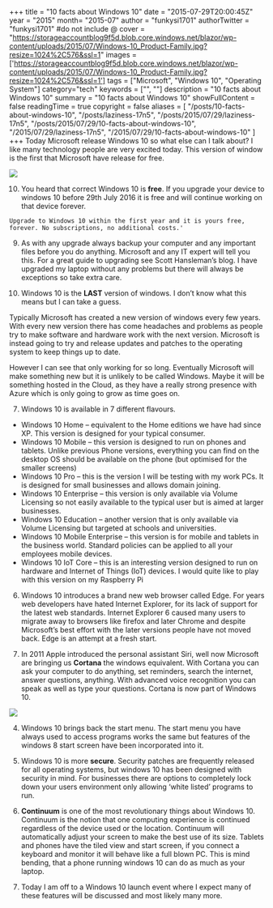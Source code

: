 +++
title = "10 facts about Windows 10"
date = "2015-07-29T20:00:45Z"
year = "2015"
month= "2015-07"
author = "funkysi1701"
authorTwitter = "funkysi1701" #do not include @
cover = "https://storageaccountblog9f5d.blob.core.windows.net/blazor/wp-content/uploads/2015/07/Windows-10_Product-Family.jpg?resize=1024%2C576&ssl=1"
images = ['https://storageaccountblog9f5d.blob.core.windows.net/blazor/wp-content/uploads/2015/07/Windows-10_Product-Family.jpg?resize=1024%2C576&ssl=1']
tags = ["Microsoft", "Windows 10", "Operating System"]
category="tech"
keywords = ["", ""]
description =  "10 facts about Windows 10"
summary = "10 facts about Windows 10"
showFullContent = false
readingTime = true
copyright = false
aliases = [
    "/posts/10-facts-about-windows-10",
    "/posts/laziness-17n5",
    "/posts/2015/07/29/laziness-17n5",
    "/posts/2015/07/29/10-facts-about-windows-10",
    "/2015/07/29/laziness-17n5",
    "/2015/07/29/10-facts-about-windows-10"
]
+++
Today Microsoft release Windows 10 so what else can I talk about? I like many technology people are very excited today. This version of window is the first that Microsoft have release for free.

![](https://storageaccountblog9f5d.blob.core.windows.net/blazor/wp-content/uploads/2015/07/Windows-10_Product-Family.jpg?resize=1024%2C576&ssl=1)

10) You heard that correct Windows 10 is **free**. If you upgrade your device to windows 10 before 29th July 2016 it is free and will continue working on that device forever.

```
Upgrade to Windows 10 within the first year and it is yours free, forever. No subscriptions, no additional costs.'
```

9) As with any upgrade always backup your computer and any important files before you do anything. Microsoft and any IT expert will tell you this. For a great guide to upgrading see Scott Hansleman’s blog. I have upgraded my laptop without any problems but there will always be exceptions so take extra care.

8) Windows 10 is the **LAST** version of windows. I don’t know what this means but I can take a guess.

Typically Microsoft has created a new version of windows every few years. With every new version there has come headaches and problems as people try to make software and hardware work with the next version. Microsoft is instead going to try and release updates and patches to the operating system to keep things up to date.

However I can see that only working for so long. Eventually Microsoft will make something new but it is unlikely to be called Windows. Maybe it will be something hosted in the Cloud, as they have a really strong presence with Azure which is only going to grow as time goes on.

7) Windows 10 is available in 7 different flavours.
- Windows 10 Home – equivalent to the Home editions we have had since XP. This version is designed for your typical consumer.
- Windows 10 Mobile – this version is designed to run on phones and tablets. Unlike previous Phone versions, everything you can find on the desktop OS should be available on the phone (but optimised for the smaller screens)
- Windows 10 Pro – this is the version I will be testing with my work PCs. It is designed for small businesses and allows domain joining.
- Windows 10 Enterprise – this version is only available via Volume Licensing so not easily available to the typical user but is aimed at larger businesses.
- Windows 10 Education – another version that is only available via Volume Licensing but targeted at schools and universities.
- Windows 10 Mobile Enterprise – this version is for mobile and tablets in the business world. Standard policies can be applied to all your employees mobile devices.
- Windows 10 IoT Core – this is an interesting version designed to run on hardware and Internet of Things (IoT) devices. I would quite like to play with this version on my Raspberry Pi

6) Windows 10 introduces a brand new web browser called Edge. For years web developers have hated Internet Explorer, for its lack of support for the latest web standards. Internet Explorer 6 caused many users to migrate away to browsers like firefox and later Chrome and despite Microsoft’s best effort with the later versions people have not moved back. Edge is an attempt at a fresh start.

5) In 2011 Apple introduced the personal assistant Siri, well now Microsoft are bringing us **Cortana** the windows equivalent. With Cortana you can ask your computer to do anything, set reminders, search the internet, answer questions, anything. With advanced voice recognition you can speak as well as type your questions. Cortana is now part of Windows 10.

![](https://storageaccountblog9f5d.blob.core.windows.net/blazor/wp-content/uploads/2015/05/win10.jpg?resize=300%2C181&ssl=1)

4) Windows 10 brings back the start menu. The start menu you have always used to access programs works the same but features of the windows 8 start screen have been incorporated into it.

3) Windows 10 is more **secure**. Security patches are frequently released for all operating systems, but windows 10 has been designed with security in mind. For businesses there are options to completely lock down your users environment only allowing ‘white listed’ programs to run.

2) **Continuum** is one of the most revolutionary things about Windows 10. Continuum is the notion that one computing experience is continued regardless of the device used or the location. Continuum will automatically adjust your screen to make the best use of its size. Tablets and phones have the tiled view and start screen, if you connect a keyboard and monitor it will behave like a full blown PC. This is mind bending, that a phone running windows 10 can do as much as your laptop.

1) Today I am off to a Windows 10 launch event where I expect many of these features will be discussed and most likely many more.
